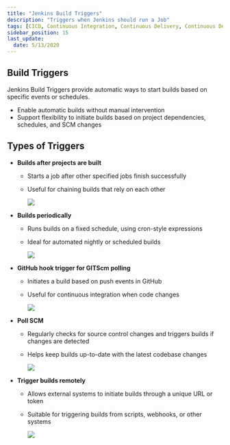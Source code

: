 ```yaml
---
title: "Jenkins Build Triggers"
description: "Triggers when Jenkins should run a Job"
tags: [CICD, Continuous Integration, Continuous Delivery, Continuous Deployment, Jenkins]
sidebar_position: 15
last_update:
  date: 5/13/2020
---
```



## Build Triggers 

Jenkins Build Triggers provide automatic ways to start builds based on specific events or schedules.

- Enable automatic builds without manual intervention
- Support flexibility to initiate builds based on project dependencies, schedules, and SCM changes


## Types of Triggers

- **Builds after projects are built**
    - Starts a job after other specified jobs finish successfully
    - Useful for chaining builds that rely on each other

        <div class='img-center'>

        ![](/img/docs/1027-jenkins-build-after-projects-are-built.png)

        </div>


- **Builds periodically**
    - Runs builds on a fixed schedule, using cron-style expressions
    - Ideal for automated nightly or scheduled builds

        <div class='img-center'>

        ![](/img/docs/1027-jenkins-build-periodically.png)

        </div>


- **GitHub hook trigger for GITScm polling**
    - Initiates a build based on push events in GitHub
    - Useful for continuous integration when code changes

        <div class='img-center'>

        ![](/img/docs/1027-jenkins-github-hook-trigger.png)

        </div>


- **Poll SCM**
    - Regularly checks for source control changes and triggers builds if changes are detected
    - Helps keep builds up-to-date with the latest codebase changes

        <div class='img-center'>

        ![](/img/docs/1027-jenkins-poll-scmmm.png)

        </div>


- **Trigger builds remotely**
    - Allows external systems to initiate builds through a unique URL or token
    - Suitable for triggering builds from scripts, webhooks, or other systems

        <div class='img-center'>

        ![](/img/docs/1027-jenkins-Trigger-builds-remotely.png)

        </div>